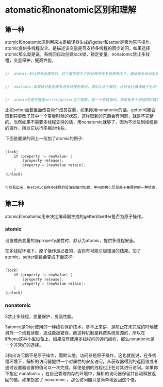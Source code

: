 # atomatic和nonatomic区别和理解

## 第一种

atomic和noatomic区别用来决定编译器生成的getter和setter是否为原子操作。atomic提供多线程安全。是描述该变量是否支持多线程的同步访问，如果选择atomic那么就是说，系统回自动创建lock锁，锁定变量。nonatomic禁止多线程，变量保护，提高性能。

``` Objective-C

//	atomic:默认是有该属性的，这个属性是为了保证程序在多线程情况下，编译器会自动生成一些互斥加锁代码，避免该变量的读写不同步问题。

```

``` Objective-C

//	noatomic:如果该对象无需考虑多线程的情况，请加入这个属性，这样会让编译器少生成一些互斥加锁代码，可以提高效率。

```

``` Objective-C

//	atomic的意思就是setter/getter这个函数，是一个原语操作。如果有多个线程同时调用setter的话，不会出现某一个线程执行完setter全部语句之前，另一个线程开始执行setter情况，相当于函数头尾加了锁一样，可以保证数据的完整性。nonatomic不保证setter/getter的原语行，所以你可能会取到不完整的东西。因此，在多线程的环境下原子操作是非常必需要的，否则有可能会引起错误的结果。

```

比如setter函数里面改变两个成员变量，如果你用nonatomic的话，getter可能会取到只更改了其中一个变量时候的状态，这样取到的东西会有问题，就是不完整的。当然如果不需要多线程支持的话，用nonatomic就够了，因为不涉及到线程锁的操作，所以它执行率相对快些。

下面是载录的网上一段加了atomic的例子:

``` Objective-C

{lock}
	if (property != newValue) {
		[property release];
		property = [newValue retain];
	}
{unlock}
```

``` Objective-C

可以看出来，用atomic会在多线程的设值取值时加锁，中间的执行层是处于被保护的一种状态，atomic是oc使用的一种线程保护技术，基本上来讲，就是防止在写入完成的时候被另一个线程读取，造成数据错误。而这种机制是耗费系统资源的，所以在iPhone这种小型设备上，如果没有使用多线程间的通讯编程，那么nonatomic是一个非常好的选择。

```

## 第二种

atomic和noatomic用来决定编译器生成的getter和setter是否为原子操作。

### atomic

设置成员变量的@property属性时，默认为atomic，提供多线程安全。

在多线程环境下，原子操作是必要的，否则有可能引起错误的结果。加了atomic，setter函数会变成下面这样:

``` Objective-C

{lock}
	if (property != newValue) {
		[property release];
		property = [newValue retain];
	}
{unlock}

```

### nonatomic

3禁止多线程，变量保护，提高性能。

3atomic是Objc使用的一种线程保护技术，基本上来讲，是防止在未完成的时候被另外一个线程读取，造成数据错误。而这种机制是耗费系统资源的，所以在iPhone这种小型设备上，如果没有使用多线程间的通讯编程，那么nonatomic是一个非常好的选择。

3指出访问器不是原子操作，而默认地，访问器是原子操作。这也就是说，在多线程环境下，解析的访问器提供一个对属性的安全访问，从获取器得到的返回值或者通过设置器设置的值可以一次完成，即便是别的线程也正在对其进行访问。如果你不指定 nonatomic ，在自己管理内存的环境中，解析的访问器保留并自动释放返回的值，如果指定了 nonatomic ，那么访问器只是简单地返回这个值。
